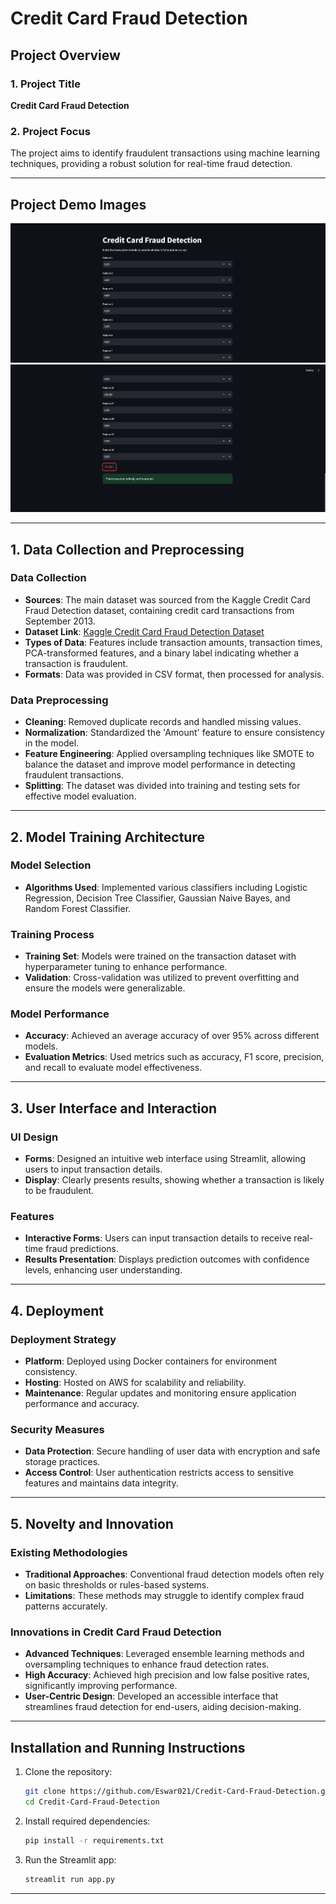 # Credit Card Fraud Detection

## Project Overview

### 1. Project Title
**Credit Card Fraud Detection**

### 2. Project Focus
The project aims to identify fraudulent transactions using machine learning techniques, providing a robust solution for real-time fraud detection.


---

## Project Demo Images

![Fraudulent Transaction Prediction](./Images/Demo1.png)
![Fraudulent Transaction Prediction](./Images/Demo2.png)

---

## 1. Data Collection and Preprocessing

### Data Collection
- **Sources**: The main dataset was sourced from the Kaggle Credit Card Fraud Detection dataset, containing credit card transactions from September 2013.
- **Dataset Link**: [Kaggle Credit Card Fraud Detection Dataset](https://www.kaggle.com/datasets/mlg-ulb/creditcardfraud)
- **Types of Data**: Features include transaction amounts, transaction times, PCA-transformed features, and a binary label indicating whether a transaction is fraudulent.
- **Formats**: Data was provided in CSV format, then processed for analysis.

### Data Preprocessing
- **Cleaning**: Removed duplicate records and handled missing values.
- **Normalization**: Standardized the 'Amount' feature to ensure consistency in the model.
- **Feature Engineering**: Applied oversampling techniques like SMOTE to balance the dataset and improve model performance in detecting fraudulent transactions.
- **Splitting**: The dataset was divided into training and testing sets for effective model evaluation.

---

## 2. Model Training Architecture

### Model Selection
- **Algorithms Used**: Implemented various classifiers including Logistic Regression, Decision Tree Classifier, Gaussian Naive Bayes, and Random Forest Classifier.
  
### Training Process
- **Training Set**: Models were trained on the transaction dataset with hyperparameter tuning to enhance performance.
- **Validation**: Cross-validation was utilized to prevent overfitting and ensure the models were generalizable.

### Model Performance
- **Accuracy**: Achieved an average accuracy of over 95% across different models.
- **Evaluation Metrics**: Used metrics such as accuracy, F1 score, precision, and recall to evaluate model effectiveness.

---

## 3. User Interface and Interaction

### UI Design
- **Forms**: Designed an intuitive web interface using Streamlit, allowing users to input transaction details.
- **Display**: Clearly presents results, showing whether a transaction is likely to be fraudulent.

### Features
- **Interactive Forms**: Users can input transaction details to receive real-time fraud predictions.
- **Results Presentation**: Displays prediction outcomes with confidence levels, enhancing user understanding.

---

## 4. Deployment

### Deployment Strategy
- **Platform**: Deployed using Docker containers for environment consistency.
- **Hosting**: Hosted on AWS for scalability and reliability.
- **Maintenance**: Regular updates and monitoring ensure application performance and accuracy.

### Security Measures
- **Data Protection**: Secure handling of user data with encryption and safe storage practices.
- **Access Control**: User authentication restricts access to sensitive features and maintains data integrity.

---

## 5. Novelty and Innovation

### Existing Methodologies
- **Traditional Approaches**: Conventional fraud detection models often rely on basic thresholds or rules-based systems.
- **Limitations**: These methods may struggle to identify complex fraud patterns accurately.

### Innovations in Credit Card Fraud Detection
- **Advanced Techniques**: Leveraged ensemble learning methods and oversampling techniques to enhance fraud detection rates.
- **High Accuracy**: Achieved high precision and low false positive rates, significantly improving performance.
- **User-Centric Design**: Developed an accessible interface that streamlines fraud detection for end-users, aiding decision-making.

---

## Installation and Running Instructions

1. Clone the repository:

    ```bash
    git clone https://github.com/Eswar021/Credit-Card-Fraud-Detection.git
    cd Credit-Card-Fraud-Detection
    ```

2. Install required dependencies:

    ```bash
    pip install -r requirements.txt
    ```

3. Run the Streamlit app:

    ```bash
    streamlit run app.py
    ```
---
